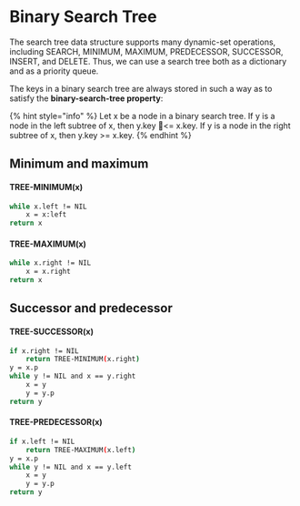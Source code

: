 # Binary Search Tree

The search tree data structure supports many dynamic-set operations, including SEARCH, MINIMUM, MAXIMUM, PREDECESSOR, SUCCESSOR, INSERT, and DELETE. Thus, we can use a search tree both as a dictionary and as a priority queue.

The keys in a binary search tree are always stored in such a way as to satisfy the **binary-search-tree property**: 

{% hint style="info" %}
Let x be a node in a binary search tree. If y is a node in the left subtree of x, then y.key &lt;= x.key. If y is a node in the right subtree of x, then y.key &gt;= x.key.
{% endhint %}

## Minimum and maximum

#### TREE-MINIMUM\(x\)

```bash
while x.left != NIL
    x = x:left
return x
```

#### TREE-MAXIMUM\(x\)

```bash
while x.right != NIL
    x = x.right
return x
```

## Successor and predecessor

#### TREE-SUCCESSOR\(x\)

```bash
if x.right != NIL
    return TREE-MINIMUM(x.right)
y = x.p
while y != NIL and x == y.right
    x = y
    y = y.p
return y
```

#### TREE-PREDECESSOR\(x\)

```bash
if x.left != NIL
    return TREE-MAXIMUM(x.left)
y = x.p
while y != NIL and x == y.left
    x = y
    y = y.p
return y
```

